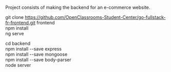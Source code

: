 Project consists of making the backend for an e-commerce website.  

git clone https://github.com/OpenClassrooms-Student-Center/go-fullstack-fr-frontend.git frontend  
npm install  
ng serve  

cd backend  
npm install --save express  
npm install --save mongoose  
npm install --save body-parser  
node server  
